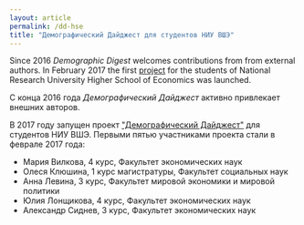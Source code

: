 ```yaml
---
layout: article
permalink: /dd-hse
title: "Демографический Дайджест для студентов НИУ ВШЭ"
---
```


Since 2016 *Demographic Digest* welcomes contributions from  from external authors. In February 2017 the first [project](https://www.hse.ru/org/hse/pfair/199751652.html) for the students of National Research University Higher School of Economics was launched.

С конца 2016 года *Демографический Дайджест* активно привлекает внешних авторов.   

В 2017 году запущен проект ["Демографический Дайджест"](https://www.hse.ru/org/hse/pfair/199751652.html) для студентов НИУ ВШЭ. Первыми пятью участниками проекта стали в феврале 2017 года:  

  * Мария Вилкова, 4 курс, Факультет экономических наук  
  * Олеся Клюшина, 1 курс магистратуры, Факультет социальных наук  
  * Анна Левина, 3 курс, Факультет мировой экономики и мировой политики  
  * Юлия Лонщикова, 4 курс, Факультет экономических наук  
  * Александр Сиднев, 3 курс, Факультет экономических наук  